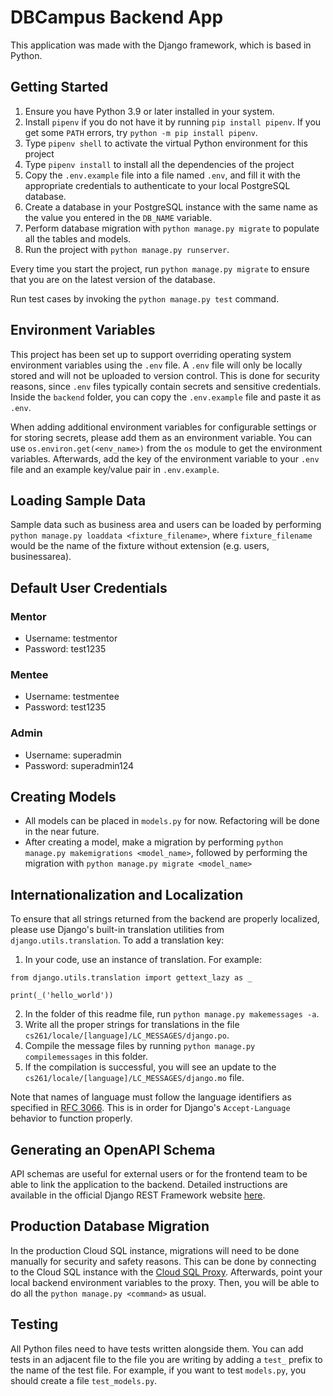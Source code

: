 # DBCampus Backend App

This application was made with the Django framework, which is based in Python.

## Getting Started
1. Ensure you have Python 3.9 or later installed in your system.
2. Install `pipenv` if you do not have it by running `pip install pipenv`. If you get some `PATH` errors, try `python -m pip install pipenv`.
3. Type `pipenv shell` to activate the virtual Python environment for this project
4. Type `pipenv install` to install all the dependencies of the project
5. Copy the `.env.example` file into a file named `.env`, and fill it with the appropriate credentials to authenticate to your local PostgreSQL database.
6. Create a database in your PostgreSQL instance with the same name as the value you entered in the `DB_NAME` variable.
7. Perform database migration with `python manage.py migrate` to populate all the tables and models.
8. Run the project with `python manage.py runserver`.

Every time you start the project, run `python manage.py migrate` to ensure that you are on the latest version of the database.

Run test cases by invoking the `python manage.py test` command.

## Environment Variables
This project has been set up to support overriding operating system environment variables using the `.env` file. A `.env` file will only be locally stored and will not be uploaded to version control. This is done for security reasons, since `.env` files typically contain secrets and sensitive credentials. Inside the `backend` folder, you can copy the `.env.example` file and paste it as `.env`.

When adding additional environment variables for configurable settings or for storing secrets, please add them as an environment variable. You can use `os.environ.get(<env_name>)` from the `os` module to get the environment variables. Afterwards, add the key of the environment variable to your `.env` file and an example key/value pair in `.env.example`.

## Loading Sample Data
Sample data such as business area and users can be loaded by performing `python manage.py loaddata <fixture_filename>`, where `fixture_filename` would be the name of the fixture without extension (e.g. users, businessarea).

## Default User Credentials
### Mentor
- Username: testmentor
- Password: test1235

### Mentee
- Username: testmentee
- Password: test1235

### Admin
- Username: superadmin
- Password: superadmin124

## Creating Models
- All models can be placed in `models.py` for now. Refactoring will be done in the near future.
- After creating a model, make a migration by performing `python manage.py makemigrations <model_name>`, followed by performing the migration with `python manage.py migrate <model_name>`

## Internationalization and Localization
To ensure that all strings returned from the backend are properly localized, please use Django's built-in translation utilities from `django.utils.translation`. To add a translation key:
1. In your code, use an instance of translation. For example:
```
from django.utils.translation import gettext_lazy as _

print(_('hello_world'))
```
2. In the folder of this readme file, run `python manage.py makemessages -a`.
3. Write all the proper strings for translations in the file `cs261/locale/[language]/LC_MESSAGES/django.po`.
4. Compile the message files by running `python manage.py compilemessages` in this folder.
5. If the compilation is successful, you will see an update to the `cs261/locale/[language]/LC_MESSAGES/django.mo` file.

Note that names of language must follow the language identifiers as specified in [RFC 3066](http://www.i18nguy.com/unicode/language-identifiers.html). This is in order for Django's `Accept-Language` behavior to function properly.

## Generating an OpenAPI Schema
API schemas are useful for external users or for the frontend team to be able to link the application to the backend. Detailed instructions are available in the official Django REST Framework website [here](https://www.django-rest-framework.org/api-guide/schemas).

## Production Database Migration
In the production Cloud SQL instance, migrations will need to be done manually for security and safety reasons. This can be done by connecting to the Cloud SQL instance with the [Cloud SQL Proxy](https://cloud.google.com/sql/docs/postgres/quickstart-proxy-test). Afterwards, point your local backend environment variables to the proxy. Then, you will be able to do all the `python manage.py <command>` as usual.

## Testing
All Python files need to have tests written alongside them. You can add tests in an adjacent file to the file you are writing by adding a `test_` prefix to the name of the test file. For example, if you want to test `models.py`, you should create a file `test_models.py`.

